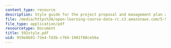 ```yaml
---
content_type: resource
description: Style guide for the project proposal and management plan assignment.
file: /media/https%3A/open-learning-course-data-rc.s3.amazonaws.com/5-92-energy-environment-and-society-spring-2007/959e8b0173e4fd3bc7641981f80ce56a_592style.pdf
file_type: application/pdf
resourcetype: Document
title: 592style.pdf
uid: 959e8b01-73e4-fd3b-c764-1981f80ce56a
---
```

